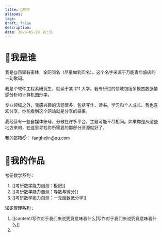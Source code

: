 ```yaml
---
title: 🎉欢迎
aliases: 
tags: 
draft: false
description: 
date: 2024-05-08 16:31
---
```

# 🧸我是谁
我是@西郊有密林，全网同名（尽量做到同名）。这个名字来源于万能青年旅店的一句歌词。

我是个软件工程系研究生，就读于某 211 大学。我专研过的领域包括多模态数据情感分析和计算机图形学。

专业领域之外，我感兴趣的话题很多，包括写作、读书、学习和个人成长。我也喜欢分享，你能看到这个网站就是分享的结果。

我经营有一些自媒体账号，分散在许多平台，主题可能不尽相同。如果你是从这些地方来的，在这里寻找你所需要的那部分资源就好了。

我的邮箱📫： fanghejin@qq.com
# 📠我的作品
考研数学系列：
1. [[考研数学能力自测：极限]]
2. [[考研数学能力自测：导数与微分]]
3. [[考研数学能力自测：一元函数微分学]]

知识管理系列：
1. [[content/写作对于我们来说究竟意味着什么|写作对于我们来说究竟意味着什么]]
2. 
